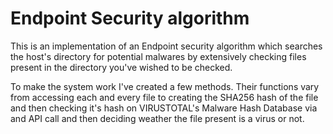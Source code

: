 # Endpoint Security algorithm

This is an implementation of an Endpoint security algorithm which searches the host's directory for potential malwares by extensively checking files present in the directory you've wished to be checked. 

To make the system work I've created a few methods. Their functions vary from accessing each and every file to creating the SHA256 hash of the file and then checking it's hash on VIRUSTOTAL's Malware Hash Database via and API call and then deciding weather the file present is a virus or not.
